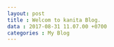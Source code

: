 ```yaml
---
layout: post
title : Welcom to kanita Blog.
data : 2017-08-31 11.07.00 +0700
categories : My Blog
---
```

